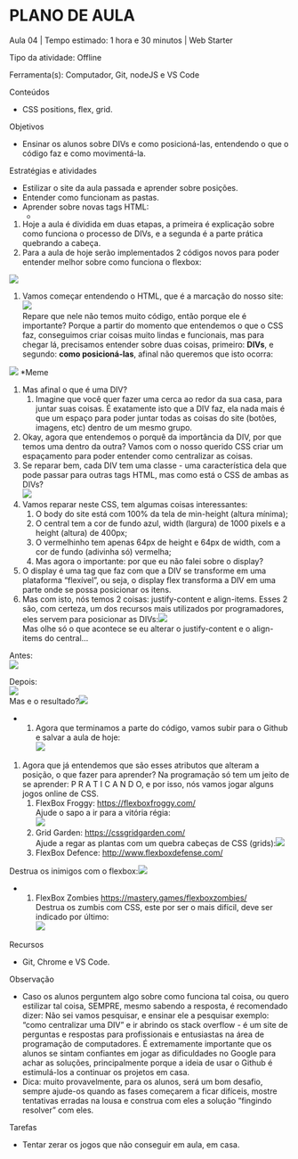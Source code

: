 # __PLANO DE AULA__

Aula 04 | Tempo estimado: 1 hora e 30 minutos | Web Starter

Tipo da atividade: Offline

Ferramenta\(s\): Computador, Git, nodeJS e VS Code

Conteúdos

- CSS positions, flex, grid\.

Objetivos

- Ensinar os alunos sobre DIVs e como posicioná\-las, entendendo o que o código faz e como movimentá\-la\.

Estratégias e atividades

- Estilizar o site da aula passada e aprender sobre posições\.
- Entender como funcionam as pastas\.
- Aprender sobre novas tags HTML: 
	- __<div> </div>__

1. Hoje a aula é dividida em duas etapas, a primeira é explicação sobre como funciona o processo de DIVs, e a segunda é a parte prática quebrando a cabeça\.
2. Para a aula de hoje serão implementados 2 códigos novos para poder entender melhor sobre como funciona o flexbox:

![](https://raw.githubusercontent.com/YanBarbosaLouzada/docx-to-md/master/imagens/img_1758130600577359800.png)

1. Vamos começar entendendo o HTML, que é a marcação do nosso site:  
![](https://raw.githubusercontent.com/YanBarbosaLouzada/docx-to-md/master/imagens/img_1758130600578360400.png)  
Repare que nele não temos muito código, então porque ele é importante? Porque a partir do momento que entendemos o que o CSS faz, conseguimos criar coisas muito lindas e funcionais, mas para chegar lá, precisamos entender sobre duas coisas, primeiro: __DIVs__, e segundo: __como posicioná\-las__, afinal não queremos que isto ocorra:

![](https://raw.githubusercontent.com/YanBarbosaLouzada/docx-to-md/master/imagens/img_1758130600580360400.png) \*Meme 

1. Mas afinal o que é uma DIV?
	1. Imagine que você quer fazer uma cerca ao redor da sua casa, para juntar suas coisas\. É exatamente isto que a DIV faz, ela nada mais é que um espaço para poder juntar todas as coisas do site \(botões, imagens, etc\) dentro de um mesmo grupo\.
2. Okay, agora que entendemos o porquê da importância da DIV, por que temos uma dentro da outra? Vamos com o nosso querido CSS criar um espaçamento para poder entender como centralizar as coisas\.
3. Se reparar bem, cada DIV tem uma classe \- uma característica dela que pode passar para outras tags HTML, mas como está o CSS de ambas as DIVs?  
![](https://raw.githubusercontent.com/YanBarbosaLouzada/docx-to-md/master/imagens/img_1758130600585360900.png)
4. Vamos reparar neste CSS, tem algumas coisas interessantes:
	1. O body do site está com 100% da tela de min\-height \(altura mínima\); 
	2. O central tem a cor de fundo azul, width \(largura\) de 1000 pixels e a height \(altura\) de 400px;
	3. O vermelhinho tem apenas 64px de height e 64px de width, com a cor de fundo \(adivinha só\) vermelha;
	4. Mas agora o importante: por que eu não falei sobre o display?
5. O display é uma tag que faz com que a DIV se transforme em uma plataforma “flexível”, ou seja, o display flex transforma a DIV em uma parte onde se possa posicionar os itens\.
6. Mas com isto, nós temos 2 coisas: justify\-content e align\-items\. Esses 2 são, com certeza, um dos recursos mais utilizados por programadores, eles servem para posicionar as DIVs:![](https://raw.githubusercontent.com/YanBarbosaLouzada/docx-to-md/master/imagens/img_1758130600587361600.png)  
Mas olhe só o que acontece se eu alterar o justify\-content e o align\-items do central…  


Antes:  
![](https://raw.githubusercontent.com/YanBarbosaLouzada/docx-to-md/master/imagens/img_1758130600589209800.png)  
  
Depois:  
![](https://raw.githubusercontent.com/YanBarbosaLouzada/docx-to-md/master/imagens/img_1758130600590206100.png)  
Mas e o resultado?![](https://raw.githubusercontent.com/YanBarbosaLouzada/docx-to-md/master/imagens/img_1758130600591208200.png)

- 
	1. Agora que terminamos a parte do código, vamos subir para o Github e salvar a aula de hoje:  
![](https://raw.githubusercontent.com/YanBarbosaLouzada/docx-to-md/master/imagens/img_1758130600593208600.png)

1. Agora que já entendemos que são esses atributos que alteram a posição, o que fazer para aprender? Na programação só tem um jeito de se aprender: P R A T I C A N D O, e por isso, nós vamos jogar alguns jogos online de CSS\.
	1. FlexBox Froggy: [https://flexboxfroggy\.com/](https://flexboxfroggy.com/)   
Ajude o sapo a ir para a vitória régia:  
![](https://raw.githubusercontent.com/YanBarbosaLouzada/docx-to-md/master/imagens/img_1758130600594239200.png)
	2. Grid Garden: [https://cssgridgarden\.com/](https://cssgridgarden.com/)  
Ajude a regar as plantas com um quebra cabeças de CSS \(grids\):![](https://raw.githubusercontent.com/YanBarbosaLouzada/docx-to-md/master/imagens/img_1758130600596238800.png)
	3. FlexBox Defence: [http://www\.flexboxdefense\.com/](http://www.flexboxdefense.com/)

Destrua os inimigos com o flexbox:![](https://raw.githubusercontent.com/YanBarbosaLouzada/docx-to-md/master/imagens/img_1758130600599208700.png)

- 
	1. FlexBox Zombies [https://mastery\.games/flexboxzombies/](https://mastery.games/flexboxzombies/)  
Destrua os zumbis com CSS, este por ser o mais difícil, deve ser indicado por último:  
![](https://raw.githubusercontent.com/YanBarbosaLouzada/docx-to-md/master/imagens/img_1758130600601208300.png)  


Recursos

- Git, Chrome e VS Code\.

Observação

- Caso os alunos perguntem algo sobre como funciona tal coisa, ou quero estilizar tal coisa, SEMPRE, mesmo sabendo a resposta, é recomendado dizer: Não sei vamos pesquisar, e ensinar ele a pesquisar exemplo: “como centralizar uma DIV” e ir abrindo os stack overflow \- é um site de perguntas e respostas para profissionais e entusiastas na área de programação de computadores\. É extremamente importante que os alunos se sintam confiantes em jogar as dificuldades no Google para achar as soluções, principalmente porque a ideia de usar o Github é estimulá\-los a continuar os projetos em casa\.
- Dica: muito provavelmente, para os alunos, será um bom desafio, sempre ajude\-os quando as fases começarem a ficar difíceis, mostre tentativas erradas na lousa e construa com eles a solução “fingindo resolver” com eles\.

Tarefas

- Tentar zerar os jogos que não conseguir em aula, em casa\.

